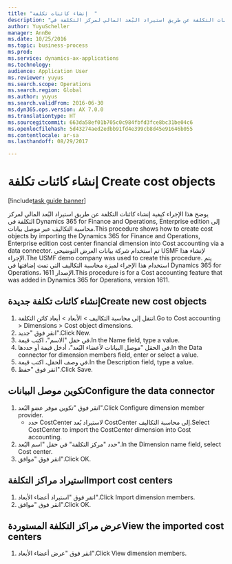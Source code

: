 ```yaml
--- 
title: "إنشاء كائنات تكلفة  "
description: "يوضح هذا الإجراء كيفية إنشاء كائنات التكلفة عن طريق استيراد البُعد المالي لمركز التكلفة في Dynamics 365 for Finance and Operations, Enterprise edition إلى محاسبة التكاليف عبر موصل بيانات."
author: YuyuScheller
manager: AnnBe
ms.date: 10/25/2016
ms.topic: business-process
ms.prod: 
ms.service: dynamics-ax-applications
ms.technology: 
audience: Application User
ms.reviewer: yuyus
ms.search.scope: Operations
ms.search.region: Global
ms.author: yuyus
ms.search.validFrom: 2016-06-30
ms.dyn365.ops.version: AX 7.0.0
ms.translationtype: HT
ms.sourcegitcommit: 663da58ef01b705c0c984fbfd3fce8bc31be04c6
ms.openlocfilehash: 5d43274aed2edbb91fd4e399cb8d45e91646b055
ms.contentlocale: ar-sa
ms.lasthandoff: 08/29/2017

---
```

# <a name="create-cost-objects"></a><span data-ttu-id="f07b8-103">إنشاء كائنات تكلفة  </span><span class="sxs-lookup"><span data-stu-id="f07b8-103">Create cost objects</span></span> 

[!include[task guide banner](../../includes/task-guide-banner.md)]

<span data-ttu-id="f07b8-104">يوضح هذا الإجراء كيفية إنشاء كائنات التكلفة عن طريق استيراد البُعد المالي لمركز التكلفة في Dynamics 365 for Finance and Operations, Enterprise edition إلى محاسبة التكاليف عبر موصل بيانات.</span><span class="sxs-lookup"><span data-stu-id="f07b8-104">This procedure shows how to create cost objects by importing the Dynamics 365 for Finance and Operations, Enterprise edition cost center financial dimension into Cost accounting via a data connector.</span></span> <span data-ttu-id="f07b8-105">تم استخدام شركة بيانات العرض التوضيحي USMF لإنشاء هذا الإجراء.</span><span class="sxs-lookup"><span data-stu-id="f07b8-105">The USMF demo company was used to create this procedure.</span></span> <span data-ttu-id="f07b8-106">يتم استخدام هذا الإجراء لميزة محاسبة التكاليف التي تمت إضافتها في Dynamics 365 for Operations، الإصدار 1611.</span><span class="sxs-lookup"><span data-stu-id="f07b8-106">This procedure is for a Cost accounting feature that was added in Dynamics 365 for Operations, version 1611.</span></span>


## <a name="create-new-cost-objects"></a><span data-ttu-id="f07b8-107">إنشاء كائنات تكلفة جديدة</span><span class="sxs-lookup"><span data-stu-id="f07b8-107">Create new cost objects</span></span>
1. <span data-ttu-id="f07b8-108">انتقل إلى محاسبة التكاليف > الأبعاد > أبعاد كائن التكلفة.</span><span class="sxs-lookup"><span data-stu-id="f07b8-108">Go to Cost accounting > Dimensions > Cost object dimensions.</span></span>
2. <span data-ttu-id="f07b8-109">انقر فوق "جديد".</span><span class="sxs-lookup"><span data-stu-id="f07b8-109">Click New.</span></span>
3. <span data-ttu-id="f07b8-110">في حقل "الاسم"، اكتب قيمة.</span><span class="sxs-lookup"><span data-stu-id="f07b8-110">In the Name field, type a value.</span></span>
4. <span data-ttu-id="f07b8-111">في الحقل "موصل البيانات لأعضاء البُعد‬"، أدخل قيمة أو حددها.</span><span class="sxs-lookup"><span data-stu-id="f07b8-111">In the Data connector for dimension members field, enter or select a value.</span></span>
5. <span data-ttu-id="f07b8-112">في وصف الحقل، اكتب قيمة.</span><span class="sxs-lookup"><span data-stu-id="f07b8-112">In the Description field, type a value.</span></span>
6. <span data-ttu-id="f07b8-113">انقر فوق "حفظ".</span><span class="sxs-lookup"><span data-stu-id="f07b8-113">Click Save.</span></span>

## <a name="configure-the-data-connector"></a><span data-ttu-id="f07b8-114">تكوين موصل البيانات</span><span class="sxs-lookup"><span data-stu-id="f07b8-114">Configure the data connector</span></span>
1. <span data-ttu-id="f07b8-115">انقر فوق "تكوين موفر عضو البُعد".</span><span class="sxs-lookup"><span data-stu-id="f07b8-115">Click Configure dimension member provider.</span></span>
    * <span data-ttu-id="f07b8-116">حدد CostCenter لاستيراد بُعد CostCenter إلى محاسبة التكاليف.</span><span class="sxs-lookup"><span data-stu-id="f07b8-116">Select CostCenter to import the CostCenter dimension into Cost accounting.</span></span>  
2. <span data-ttu-id="f07b8-117">حدد "مركز التكلفة" في حقل "اسم البُعد".</span><span class="sxs-lookup"><span data-stu-id="f07b8-117">In the Dimension name field, select Cost center.</span></span>
3. <span data-ttu-id="f07b8-118">انقر فوق "موافق".</span><span class="sxs-lookup"><span data-stu-id="f07b8-118">Click OK.</span></span>

## <a name="import-cost-centers"></a><span data-ttu-id="f07b8-119">استيراد مراكز التكلفة</span><span class="sxs-lookup"><span data-stu-id="f07b8-119">Import cost centers</span></span>
1. <span data-ttu-id="f07b8-120">انقر فوق "استيراد أعضاء الأبعاد".</span><span class="sxs-lookup"><span data-stu-id="f07b8-120">Click Import dimension members.</span></span>
2. <span data-ttu-id="f07b8-121">انقر فوق "موافق".</span><span class="sxs-lookup"><span data-stu-id="f07b8-121">Click OK.</span></span>

## <a name="view-the-imported-cost-centers"></a><span data-ttu-id="f07b8-122">عرض مراكز التكلفة المستوردة</span><span class="sxs-lookup"><span data-stu-id="f07b8-122">View the imported cost centers</span></span>
1. <span data-ttu-id="f07b8-123">انقر فوق "عرض أعضاء الأبعاد".</span><span class="sxs-lookup"><span data-stu-id="f07b8-123">Click View dimension members.</span></span>


